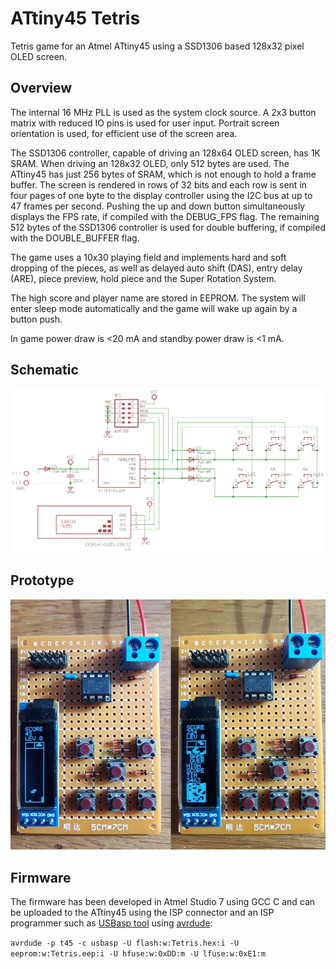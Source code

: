 # ATtiny45 Tetris

Tetris game for an Atmel ATtiny45 using a SSD1306 based 128x32 pixel OLED screen.

## Overview

The internal 16 MHz PLL is used as the system clock source. A 2x3 button matrix with reduced IO pins is used for user input. Portrait screen orientation is used, for efficient use of the screen area.

The SSD1306 controller, capable of driving an 128x64 OLED screen, has 1K SRAM. When driving an 128x32 OLED, only 512 bytes are used. The ATtiny45 has just 256 bytes of SRAM, which is not enough to hold a frame buffer. The screen is rendered in rows of 32 bits and each row is sent in four pages of one byte to the display controller using the I2C bus at up to 47 frames per second. Pushing the up and down button simultaneously displays the FPS rate, if compiled with the DEBUG_FPS flag. The remaining 512 bytes of the SSD1306 controller is used for double buffering, if compiled with the DOUBLE_BUFFER flag.
 
The game uses a 10x30 playing field and implements hard and soft dropping of the pieces, as well as delayed auto shift (DAS), entry delay
 (ARE), piece preview, hold piece and the Super Rotation System.

The high score and player name are stored in EEPROM. The system will enter sleep mode automatically and the game will wake up again by a button push.

In game power draw is <20 mA and standby power draw is <1 mA.

## Schematic

![](schematic/Tetris.png)

## Prototype

![](media/Prototype.jpg)

## Firmware
The firmware has been developed in Atmel Studio 7 using GCC C and can be uploaded to the ATtiny45 using the ISP connector and an ISP programmer such as [USBasp tool](http://www.fischl.de/usbasp/) using [avrdude](http://www.nongnu.org/avrdude/):

`avrdude -p t45 -c usbasp -U flash:w:Tetris.hex:i -U eeprom:w:Tetris.eep:i -U hfuse:w:0xDD:m -U lfuse:w:0xE1:m`
